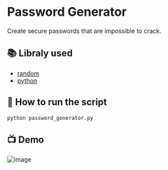 # Password Generator

Create secure passwords that are impossible to crack.

## 📚 Libraly used

+ [random](https://docs.python.org/3/library/random.html)
+ [python](https://www.python.org/downloads)

## 🌟 How to run the script

```
python password_generator.py

```
## 📺 Demo

![image](https://user-images.githubusercontent.com/128680209/228145783-66fb8233-010f-4f9c-9219-252f4468bc3a.png)

